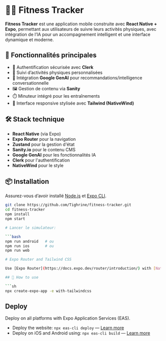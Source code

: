 # 🏋️‍♂️ Fitness Tracker

**Fitness Tracker** est une application mobile construite avec **React Native + Expo**, permettant aux utilisateurs de suivre leurs activités physiques, avec intégration de l’IA pour un accompagnement intelligent et une interface dynamique et moderne.

## 🚀 Fonctionnalités principales

- 🔐 Authentification sécurisée avec **Clerk**
- 📅 Suivi d’activités physiques personnalisées
- 🧠 Intégration **Google GenAI** pour recommandations/intelligence conversationnelle
- 🖼️ Gestion de contenu via **Sanity**
- ⏱️ Minuteur intégré pour les entraînements
- 🎨 Interface responsive stylisée avec **Tailwind (NativeWind)**

## 🛠️ Stack technique

- **React Native** (via Expo)
- **Expo Router** pour la navigation
- **Zustand** pour la gestion d'état
- **Sanity.io** pour le contenu CMS
- **Google GenAI** pour les fonctionnalités IA
- **Clerk** pour l'authentification
- **NativeWind** pour le style

## 📦 Installation

Assurez-vous d’avoir installé [Node.js](https://nodejs.org/) et [Expo CLI](https://docs.expo.dev/get-started/installation/).

```bash
git clone https://github.com/Tighrine/fitness-tracker.git
cd fitness-tracker
npm install
npm start

# Lancer le simulateur:

```bash
npm run android   # ou
npm run ios       # ou
npm run web

# Expo Router and Tailwind CSS

Use [Expo Router](https://docs.expo.dev/router/introduction/) with [Nativewind](https://www.nativewind.dev/v4/overview/) styling.

## 🚀 How to use

```sh
npx create-expo-app -e with-tailwindcss
```

## Deploy

Deploy on all platforms with Expo Application Services (EAS).

- Deploy the website: `npx eas-cli deploy` — [Learn more](https://docs.expo.dev/eas/hosting/get-started/)
- Deploy on iOS and Android using: `npx eas-cli build` — [Learn more](https://expo.dev/eas)
